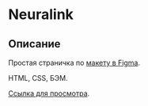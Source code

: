# Neuralink


## Описание

Простая страничка по [макету в Figma](https://www.figma.com/file/iKMH9fAwHXLJvuQGgQgMfB/Home-Neuralink?node-id=0%3A1).

HTML, CSS, БЭМ.


[Ссылка для просмотра](https://itwassoclear.github.io/neuralink/).
